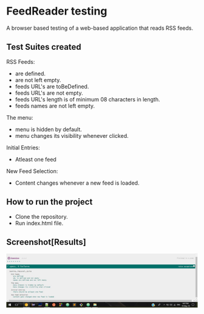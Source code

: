 # FeedReader testing

A browser based testing of a web-based application that reads RSS feeds.

## Test Suites created

RSS Feeds:

-   are defined.
-   are not left empty.
-   feeds URL's are toBeDefined.
-   feeds URL's are not empty.
-   feeds URL's length is of minimum 08 characters in length.
-   feeds names are not left empty.

The menu:

-   menu is hidden by default.
-   menu changes its visibility whenever clicked.

Initial Entries:

-   Atleast one feed

New Feed Selection:

-   Content changes whenever a new feed is loaded.

## How to run the project

-   Clone the repository.
-   Run index.html file.

## Screenshot[Results]

![Test Result](Result/screenshot.JPG)
